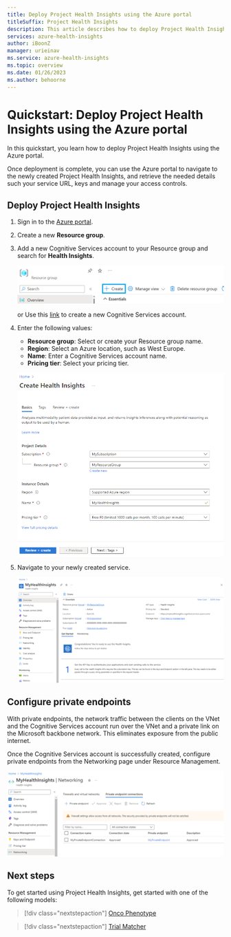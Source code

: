 ```yaml
---
title: Deploy Project Health Insights using the Azure portal
titleSuffix: Project Health Insights
description: This article describes how to deploy Project Health Insights in the Azure portal.
services: azure-health-insights
author: iBoonZ
manager: urieinav
ms.service: azure-health-insights
ms.topic: overview
ms.date: 01/26/2023
ms.author: behoorne
---
```



# Quickstart: Deploy Project Health Insights using the Azure portal

In this quickstart, you learn how to deploy Project Health Insights using the Azure portal.

Once deployment is complete, you can use the Azure portal to navigate to the newly created Project Health Insights, and retrieve the needed details  such your service URL, keys and manage your access controls.

## Deploy Project Health Insights

1. Sign in to the [Azure portal](https://portal.azure.com/).
2. Create a new **Resource group**.
3. Add a new Cognitive Services account to your Resource group and search for **Health Insights**.

    ![Screenshot of how to create the new Project Health Insights service.](media/create-service.png) 

    or Use this [link](https://portal.azure.com/#create/Microsoft.CognitiveServicesHealthInsights) to create a new Cognitive Services account.

4. Enter the following values:
    - **Resource group**: Select or create your Resource group name.
    - **Region**: Select an Azure location, such as West Europe.
    - **Name**: Enter a Cognitive Services account name.
    - **Pricing tier**: Select your pricing tier.

    ![Screenshot of how to create new Cognitive Services account.](media/create-health-insights.png) 

5. Navigate to your newly created service.
    
    ![Screenshot of the Overview of Cognitive Services account.](media/created-health-insights.png) 

## Configure private endpoints

With private endpoints, the network traffic between the clients on the VNet and the Cognitive Services account run over the VNet and a private link on the Microsoft backbone network. This eliminates exposure from the public internet.

Once the Cognitive Services account is successfully created, configure private endpoints from the Networking page under Resource Management. 

![Screenshot of Private Endpoint.](media/private-endpoints.png) 

## Next steps

To get started using Project Health Insights, get started with one of the following models:

>[!div class="nextstepaction"]
> [Onco Phenotype](oncophenotype/index.yml) 

>[!div class="nextstepaction"]
> [Trial Matcher](trial-matcher/index.yml) 